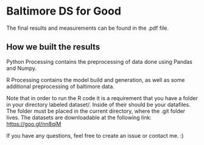 # Baltimore DS for Good

The final results and measurements can be found in the .pdf file.




## How we built the results
Python Processing contains the preprocessing of data done using Pandas and Numpy.

R Processing contains the model build and generation, as well as some additional preprocessing of baltimore data.

Note that in order to run the R code it is a requirement that you have a folder in your directory labeled dataset/. Inside of their should be your datafiles. The folder must be placed in the current directory, where the .git folder lives. The datasets are downloadable at the following link: https://goo.gl/nn8qiM

If you have any questions, feel free to create an issue or contact me. :)
